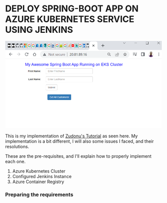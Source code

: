 # DEPLOY SPRING-BOOT APP ON AZURE KUBERNETES SERVICE USING JENKINS

![Spring-boot App running on AKS](https://github.com/Ayanfe19/aks-jenkins/blob/main/images/Spring%20boot%20App.png)

This is my implementation of [Zudonu's Tutorial](https://medium.com/@osomudeyazudonu/how-to-deploy-spring-boot-app-into-aks-cluster-using-jenkins-pipeline-and-kubectl-cli-plugin-e59e53df34ea) as seen here. My implementation is a bit different, I will also some issues I faced, and their resolutions.

These are the pre-requisites, and I'll explain how to properly implement each one.

1. Azure Kubernetes Cluster
2. Configured Jenkins Instance
3. Azure Container Registry

### Preparing the requirements
